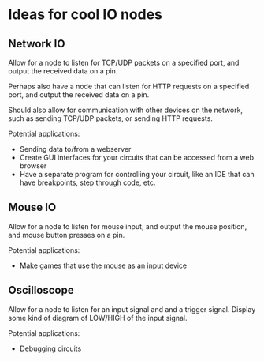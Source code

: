 # Ideas for cool IO nodes

## Network IO

Allow for a node to listen for TCP/UDP packets on a specified port, and output the received data on a pin.

Perhaps also have a node that can listen for HTTP requests on a specified port, and output the received data on a pin.

Should also allow for communication with other devices on the network, such as sending TCP/UDP packets, or sending HTTP requests.

Potential applications:

- Sending data to/from a webserver
- Create GUI interfaces for your circuits that can be accessed from a web browser
- Have a separate program for controlling your circuit, like an IDE that can have breakpoints, step through code, etc.

## Mouse IO

Allow for a node to listen for mouse input, and output the mouse position, and mouse button presses on a pin.

Potential applications:

- Make games that use the mouse as an input device

## Oscilloscope

Allow for a node to listen for an input signal and and a trigger signal. Display some kind of diagram of LOW/HIGH of the input signal.

Potential applications:

- Debugging circuits

